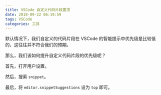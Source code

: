 ```yaml
---
title: VSCode 自定义代码片段置顶
date: 2018-09-22 06:19:59
tags: VSCode
categories: 工具
---
```


默认情况下，我们自定义的代码片段在 VSCode 的智能提示中优先级是比较低的，这往往并不符合我们的预期。

那么，我们该如何提升自定义代码片段的优先级呢？
<!-- more -->

首先，打开用户设置。

然后，搜索 `snippet`。

最后，将 `editor.snippetSuggestions` 设为 `top` 即可。